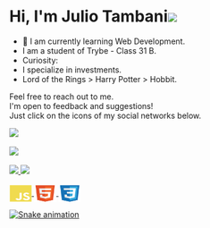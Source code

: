 <h1 align="left">Hi, I'm Julio Tambani<img src="https://raw.githubusercontent.com/kaueMarques/kaueMarques/master/hi.gif" height="30px"></h1>

- 📖 I am currently learning Web Development.
- I am a student of Trybe - Class 31 B.
- Curiosity: 
- I specialize in investments.
- Lord of the Rings > Harry Potter > Hobbit.
<p>
 Feel free to reach out to me.<br>I'm open to feedback and suggestions!<br>Just click on the icons of my social networks below.
  <p>
<div> 
  <a href = "mailto:juliotambani@gmail.com"><img src="https://img.shields.io/badge/-Gmail-%23333?style=for-the-badge&logo=gmail&logoColor=white" target="_blank"></a>
  <p>
  <a href="https://www.linkedin.com/in/julionmelo/" target="_blank"><img src="https://img.shields.io/badge/-LinkedIn-%230077B5?style=for-the-badge&logo=linkedin&logoColor=white" target="_blank"></a>
<div>
  <a href="https://github.com/JulioTambani">
  <img height="140em" src="https://github-readme-stats.vercel.app/api?username=JulioTambani&show_icons=true&theme=highcontrast&include_all_commits=true&count_private=true"/>
  <img height="140em" src="https://github-readme-stats.vercel.app/api/top-langs/?username=JulioTambani&layout=compact&langs_count=7&theme=highcontrast"/>
</div>
<div style="display: inline_block"><br>
  <img align="center" alt="Math-Js" height="30" width="40" src="https://raw.githubusercontent.com/devicons/devicon/master/icons/javascript/javascript-plain.svg">
  <img align="center" alt="Math-HTML" height="30" width="40" src="https://raw.githubusercontent.com/devicons/devicon/master/icons/html5/html5-original.svg">
  <img align="center" alt="Math-CSS" height="30" width="40" src="https://raw.githubusercontent.com/devicons/devicon/master/icons/css3/css3-original.svg">
</div>
<p>
<p>
<p>

![Snake animation](https://github.com/JulioTambani/JulioTambani/blob/output/github-contribution-grid-snake.svg)
</div>

